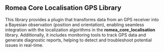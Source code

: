 ## Romea Core Localisation GPS Library

This library provides a plugin that transforms data from an GPS receiver into a Bayesian observation (position and orientation), enabling seamless integration with the localization algorithms in the **romea_core_localisation** library. Additionally, it includes monitoring tools to track GPS data and generate diagnostic reports, helping to detect and troubleshoot potential issues in real-time.